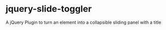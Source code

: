 # jquery-slide-toggler
A jQuery Plugin to turn an element into a collapsible sliding panel with a title
